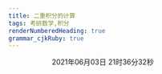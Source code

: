 ```yaml
---
title: 二重积分的计算
tags: 考研数学,积分
renderNumberedHeading: true
grammar_cjkRuby: true
---
```


&nbsp;
&nbsp;
&nbsp;
&nbsp;
&nbsp;
&nbsp;
&nbsp;
&nbsp;
&nbsp;
&nbsp;
&nbsp;
2021年06月03日 21时36分32秒